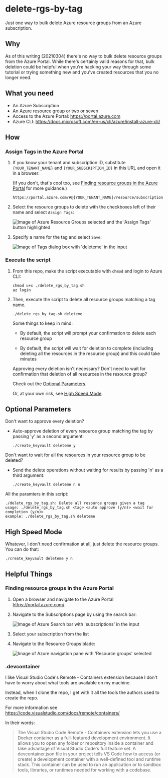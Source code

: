 # delete-rgs-by-tag

Just one way to bulk delete Azure resource groups from an Azure subscription.

## Why

As of this writing (20210304) there's no way to bulk delete resource groups from the Azure Portal. While there's certainly valid reasons for that, bulk deletion could be helpful when you're hacking your way through some tutorial or trying something new and you've created resources that you no longer need.

## What you need

- An Azure Subscription
- An Azure resource group or two or seven
- Access to the Azure Portal: <https://portal.azure.com>
- Azure CLI: <https://docs.microsoft.com/en-us/cli/azure/install-azure-cli/>

## How

### Assign Tags in the Azure Portal

1. If you know your tenant and subscription ID, substitute `{YOUR_TENANT_NAME}` and `{YOUR_SUBSCRIPTION_ID}` in this URL and open it in a browser:

    (If you don't, that's cool too, see [Finding resource groups in the Azure Portal](#Finding-resource-groups-in-the-Azure-Portal) for more guidance.)

    ```plaintext
    https://portal.azure.com/#@{YOUR_TENANT_NAME}/resource/subscriptions/{YOUR_SUBSCRIPTION_ID/resourceGroups
    ```

1. Select the resource groups to delete with the checkboxes left of their name and select `Assign Tags`:

    ![Image of Azure Resource Groups selected and the 'Assign Tags' button highlighted](docs/img/portal_select_groups.png)

1. Specify a name for the tag and select `Save`:

    ![Image of Tags dialog box with 'deleteme' in the input](docs/img/portal_assign_tags.png)

### Execute the script

1. From this repo, make the script executable with `chmod` and login to Azure CLI:

    ```shell
    chmod u+x ./delete_rgs_by_tag.sh
    az login
    ```

1. Then, execute the script to delete all resource groups matching a tag name.

    ```shell
    ./delete_rgs_by_tag.sh deleteme
    ```

    Some things to keep in mind:

    - By default, the script will prompt your confirmation to delete each resource group

    - By default, the script will wait for deletion to complete (including deleting all the resources in the resource group) and this could take minutes

    Approving every deletion isn't necessary? Don't need to wait for confirmation that deletion of all resources in the resource group?

    Check out the [Optional Parameters](#Optional-Parameters).

    Or, at your own risk, see [High Speed Mode](#High-Speed-Mode).

## Optional Parameters

Don't want to approve every deletion?

- Auto-approve deletion of every resource group matching the tag by passing 'y' as a second argument:

    ```shell
    ./create_keyvault deleteme y
    ```

Don't want to wait for all the resources in your resource group to be deleted?

- Send the delete operations without waiting for results by passing 'n' as a third argument:

    ```shell
    ./create_keyvault deleteme n n
    ```

All the paramters in this script:

```shell
./delete_rgs_by_tag.sh: Delete all resource groups given a tag
usage: ./delete_rgs_by_tag.sh <tag> <auto approve (y/n)> <wait for completion (y/n)>
example: ./delete_rgs_by_tag.sh deleteme
```

## High Speed Mode

Whatever, I don't need confirmation at all, just delete the resource groups. You can do that:

```shell
./create_keyvault deleteme y n
```

## Helpful Things

### Finding resource groups in the Azure Portal

1. Open a browser and navigate to the Azure Portal <https://portal.azure.com/>

1. Navigate to the Subscriptions page by using the search bar:

    ![Image of Azure Search bar with 'subscriptions' in the input](docs/img/portal_subscriptions_view.png)

1. Select your subscription from the list

1. Navigate to the Resource Groups blade:

    ![Image of Azure navigation pane with 'Resource groups' selected](docs/img/portal_subscription_settings.png)

### .devcontainer

I like Visual Studio Code's Remote - Containers extension because I don't have to worry about what tools are available on my machine.

Instead, when I clone the repo, I get with it all the tools the authors used to create the repo.

For more information see <https://code.visualstudio.com/docs/remote/containers/>

In their words:

> The Visual Studio Code Remote - Containers extension lets you use a Docker container as a full-featured development environment. It allows you to open any folder or repository inside a container and take advantage of Visual Studio Code's full feature set. A devcontainer.json file in your project tells VS Code how to access (or create) a development container with a well-defined tool and runtime stack. This container can be used to run an application or to sandbox tools, libraries, or runtimes needed for working with a codebase.
